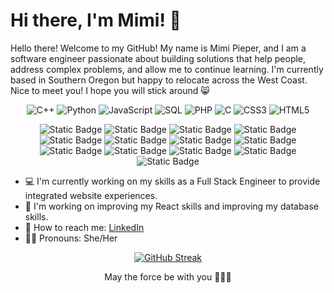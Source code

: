 # Hi there, I'm Mimi! 👋


Hello there! Welcome to my GitHub! My name is Mimi Pieper, and I am a software engineer passionate about building solutions that help people, address complex problems, and allow me to continue learning. I'm currently based in Southern Oregon but happy to relocate across the West Coast. Nice to meet you! I hope you will stick around 😸

<div align="center">
  
  ![C++](https://img.shields.io/badge/C%2B%2B-blue?logo=C%2B%2B)
  ![Python](https://img.shields.io/badge/Python-green?logo=Python)
  ![JavaScript](https://img.shields.io/badge/-JavaScript-%23F7DF1E?style=flat-square&logo=javascript&logoColor=yellow)
  ![SQL](https://img.shields.io/badge/SQL-orange?logo=SQL)
  ![PHP](https://img.shields.io/badge/PHP-red?logo=PHP)
  ![C](https://img.shields.io/badge/C-purple?logo=C)
  ![CSS3](https://img.shields.io/badge/-CSS3-%231572B6?style=flat-square&logo=css3)
  ![HTML5](https://img.shields.io/badge/-HTML5-%23E34F26?style=flat-square&logo=html5&logoColor=white)
  
</div>

<div align="center">
  
![Static Badge](https://img.shields.io/badge/Docker-purple?logo=Docker)
![Static Badge](https://img.shields.io/badge/React-orange?logo=React)
![Static Badge](https://img.shields.io/badge/DynamoDB-yellow?logo=DynamoDB)
![Static Badge](https://img.shields.io/badge/MongoDB-green?logo=MongoDB)
![Static Badge](https://img.shields.io/badge/React_Native-blue?logo=React_Native)
![Static Badge](https://img.shields.io/badge/Express-purple?logo=Express)
![Static Badge](https://img.shields.io/badge/Node.js-blue?logo=Node.js)
![Static Badge](https://img.shields.io/badge/Scikit-Learn-green?logo=Scikit-Learn)
![Static Badge](https://img.shields.io/badge/Numpy-yellow?logo=Numpy)
![Static Badge](https://img.shields.io/badge/Pandas-orange?logo=Pandas)
![Static Badge](https://img.shields.io/badge/AWS-red?logo=AWS)
![Static Badge](https://img.shields.io/badge/Azure-purple?logo=Azure)
![Static Badge](https://img.shields.io/badge/Google_Cloud_Platform-blue?logo=Google%20Cloud%20Platform)

</div>

- 💻 I'm currently working on my skills as a Full Stack Engineer to provide integrated website experiences.
- 🦀 I'm working on improving my React skills and improving my database skills.
- 📱 How to reach me: [LinkedIn](https://www.linkedin.com/in/mimi-pieper/)
- 👱‍♀️ Pronouns: She/Her

<div align="center">
  
[![GitHub Streak](https://streak-stats.demolab.com/?user=cutecatfann&theme=highcontrast&card_width=700&starting_year=2024)](https://git.io/streak-stats)

May the force be with you 🌟👊🏼

</div>
